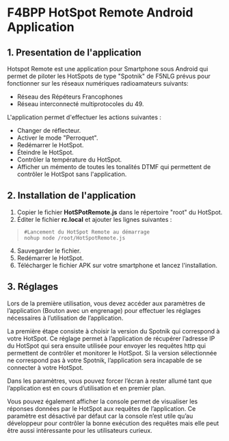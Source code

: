 # F4BPP HotSpot Remote Android Application

## 1. Presentation de l'application

Hotspot Remote est une application pour Smartphone sous Android qui permet de piloter les HotSpots de type "Spotnik" de F5NLG prévus pour fonctionner sur les réseaux numériques radioamateurs suivants:

 - Réseau des Répéteurs Francophones
 - Réseau interconnecté multiprotocoles du 49.

L'application permet d'effectuer les actions suivantes :

 - Changer de réflecteur.
 - Activer le mode "Perroquet".
 - Redémarrer le HotSpot.
 - Éteindre le HotSpot.
 - Contrôler la température du HotSpot.
 - Afficher un mémento de toutes les tonalités DTMF qui permettent de contrôler le HotSpot sans l'application.


## 2. Installation de l'application

 1. Copier le fichier **HotSPotRemote.js** dans le répertoire "root" du
    HotSpot.
 2. Éditer le fichier **rc.local** et ajouter les lignes suivantes :

>     #Lancement du HotSpot Remote au démarrage
>     nohup node /root/HotSpotRemote.js

 4. Sauvegarder le fichier.
 5. Redémarrer le HotSpot.
 6. Télécharger le fichier APK sur votre smartphone et lancez l'installation.

## 3. Réglages

Lors de la première utilisation, vous devez accéder aux paramètres de l’application (Bouton avec un engrenage) pour effectuer les réglages nécessaires à l’utilisation de l’application.

La première étape consiste à choisir la version du Spotnik qui correspond à votre HotSpot. Ce réglage permet à l’application de récupérer l’adresse IP du HotSpot qui sera ensuite utilisée pour envoyer les requêtes http qui permettent de contrôler et monitorer le HotSpot. Si la version sélectionnée ne correspond pas à votre Spotnik, l’application sera incapable de se connecter à votre HotSpot.

Dans les paramètres, vous pouvez forcer l’écran à rester allumé tant que l’application est en cours d’utilisation et en premier plan.

Vous pouvez également afficher la console permet de visualiser les réponses données par le HotSpot aux requêtes de l’application. Ce paramètre est désactivé par défaut car la console n’est utile qu’au développeur pour contrôler la bonne exécution des requêtes mais elle peut être aussi intéressante pour les utilisateurs curieux.
